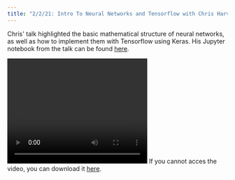 ```yaml
---
title: "2/2/21: Intro To Neural Networks and Tensorflow with Chris Harvey"
---
```

Chris' talk highlighted the basic mathematical structure of neural networks, as well as how to implement them with Tensorflow using Keras. His Jupyter notebook from the talk can be found [here](../../../assets/SpringKickoff21/NeuralNetworks.ipynb).

<video width="320" height="240" controls
src="../../../assets/SpringKickoff21/IntroToNeuralNets.mp4">
Your browser does not support the video tag.
</video>
If you cannot acces the video, you can download it <a href="https://drive.google.com/file/d/1nmcBZtuK06-sUINpLcJp7Ecaeyf2Wipp/view?usp=sharing">here</a>.
